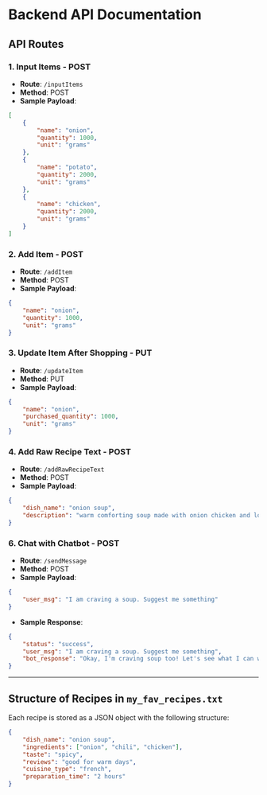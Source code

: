 # Backend API Documentation

## API Routes

### 1. Input Items - POST
- **Route**: `/inputItems`
- **Method**: POST
- **Sample Payload**:

```json
[
    {
        "name": "onion",
        "quantity": 1000,
        "unit": "grams"
    },
    {
        "name": "potato",
        "quantity": 2000,
        "unit": "grams"
    },
    {
        "name": "chicken",
        "quantity": 2000,
        "unit": "grams"
    }
]
```

### 2. Add Item - POST
- **Route**: `/addItem`
- **Method**: POST
- **Sample Payload**:

```json
{
    "name": "onion",
    "quantity": 1000,
    "unit": "grams"
}
```


### 3. Update Item After Shopping - PUT
- **Route**: `/updateItem`
- **Method**: PUT
- **Sample Payload**:

```json
{
    "name": "onion",
    "purchased_quantity": 1000,
    "unit": "grams"
}
```




### 4. Add Raw Recipe Text - POST
- **Route**: `/addRawRecipeText`
- **Method**: POST
- **Sample Payload**:

```json
{
    "dish_name": "onion soup",
    "description": "warm comforting soup made with onion chicken and lots of pepper. Give proper amount of salt and chili. Takes your like to peel and chop the onions to little pieces. Cook the chicken to perfection, it requires 20 minutes to cook a perfect chicken. Simmer all the ingredients except chicken, add the chicken after 10 minutes. You are good to go"
}
```

<!-- ### 5. Add Raw Recipe Image - POST
- **Route**: `/addRawRecipeImage`
- **Method**: POST
- **Sample Payload**:

```json
{
    "dish_name": "onion soup",
    "image": "base64_encoded_image_string"
}
``` -->


### 6. Chat with Chatbot - POST
- **Route**: `/sendMessage`
- **Method**: POST
- **Sample Payload**:

```json
{
    "user_msg": "I am craving a soup. Suggest me something"
}
```

- **Sample Response**:

```json
{
    "status": "success",
    "user_msg": "I am craving a soup. Suggest me something",
    "bot_response": "Okay, I'm craving soup too! Let's see what I can whip up with your available ingredients: chicken, onion, potato, broccoli, pepper, and chili. Based on your ingredients and craving, I can suggest a recipe.\n\n**Recipe Name:** Spicy Chicken and Vegetable Soup\n\n**Origin:** A fusion of various comfort food soups!\n\n**Recommended When:** Feeling a little under the weather, craving warmth and spice, or just need a hearty and flavorful meal.\n\n**Required Ingredients:**\n\n* 1 lb boneless, skinless chicken breast, cut into bite-sized pieces\n* 1 large onion, chopped\n* 2 medium potatoes, peeled and diced\n* 1 head broccoli, cut into florets\n* 1 bell pepper (any color), chopped\n* 1-2 fresh chili peppers (serrano or jalapeño), finely minced (adjust to your spice preference)\n* 4 cups chicken broth\n* 1 tsp olive oil\n* Salt and pepper to taste\n* Optional: Fresh cilantro or parsley for garnish\n\n**Process:**\n1. Heat olive oil in a large pot or Dutch oven over medium heat. Add the onion and cook until softened, about 5 minutes.\n2. Add the chicken and cook until browned on all sides.\n3. Stir in the potatoes, broccoli, bell pepper, and chili peppers. Cook for another 2-3 minutes.\n4. Pour in the chicken broth. Bring to a boil, then reduce heat and simmer for 20-25 minutes, or until the ingredients are tender."
}
```

---

## Structure of Recipes in `my_fav_recipes.txt`
Each recipe is stored as a JSON object with the following structure:

```json
{
    "dish_name": "onion soup",
    "ingredients": ["onion", "chili", "chicken"],
    "taste": "spicy",
    "reviews": "good for warm days",
    "cuisine_type": "french",
    "preparation_time": "2 hours"
}
